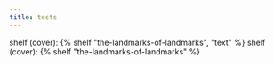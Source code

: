 ```yaml
---
title: tests
---
```


shelf (cover):
{% shelf "the-landmarks-of-landmarks", "text" %}
shelf (cover):
{% shelf "the-landmarks-of-landmarks" %}
